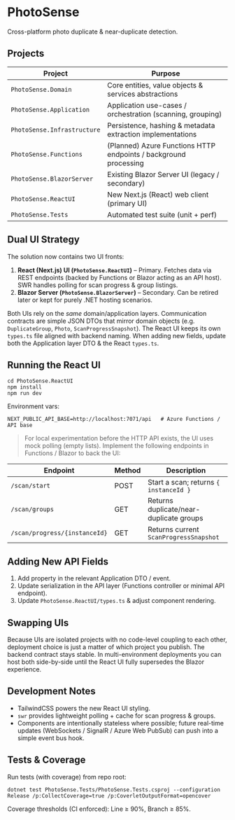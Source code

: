 # PhotoSense

Cross-platform photo duplicate & near-duplicate detection.

## Projects

| Project | Purpose |
|---------|---------|
| `PhotoSense.Domain` | Core entities, value objects & services abstractions |
| `PhotoSense.Application` | Application use-cases / orchestration (scanning, grouping) |
| `PhotoSense.Infrastructure` | Persistence, hashing & metadata extraction implementations |
| `PhotoSense.Functions` | (Planned) Azure Functions HTTP endpoints / background processing |
| `PhotoSense.BlazorServer` | Existing Blazor Server UI (legacy / secondary) |
| `PhotoSense.ReactUI` | New Next.js (React) web client (primary UI) |
| `PhotoSense.Tests` | Automated test suite (unit + perf) |

## Dual UI Strategy

The solution now contains two UI fronts:

1. **React (Next.js) UI (`PhotoSense.ReactUI`)** – Primary. Fetches data via REST endpoints (backed by Functions or Blazor acting as an API host). SWR handles polling for scan progress & group listings.
2. **Blazor Server (`PhotoSense.BlazorServer`)** – Secondary. Can be retired later or kept for purely .NET hosting scenarios.

Both UIs rely on the *same* domain/application layers. Communication contracts are simple JSON DTOs that mirror domain objects (e.g. `DuplicateGroup`, `Photo`, `ScanProgressSnapshot`). The React UI keeps its own `types.ts` file aligned with backend naming. When adding new fields, update both the Application layer DTO & the React `types.ts`.

## Running the React UI

```
cd PhotoSense.ReactUI
npm install
npm run dev
```

Environment vars:

```
NEXT_PUBLIC_API_BASE=http://localhost:7071/api   # Azure Functions / API base
```

> For local experimentation before the HTTP API exists, the UI uses mock polling (empty lists). Implement the following endpoints in Functions / Blazor to back the UI:

| Endpoint | Method | Description |
|----------|--------|-------------|
| `/scan/start` | POST | Start a scan; returns `{ instanceId }` |
| `/scan/groups` | GET | Returns duplicate/near-duplicate groups |
| `/scan/progress/{instanceId}` | GET | Returns current `ScanProgressSnapshot` |

## Adding New API Fields

1. Add property in the relevant Application DTO / event.
2. Update serialization in the API layer (Functions controller or minimal API endpoint).
3. Update `PhotoSense.ReactUI/types.ts` & adjust component rendering.

## Swapping UIs

Because UIs are isolated projects with no code-level coupling to each other, deployment choice is just a matter of which project you publish. The backend contract stays stable. In multi-environment deployments you can host both side-by-side until the React UI fully supersedes the Blazor experience.

## Development Notes

- TailwindCSS powers the new React UI styling.
- `swr` provides lightweight polling + cache for scan progress & groups.
- Components are intentionally stateless where possible; future real-time updates (WebSockets / SignalR / Azure Web PubSub) can push into a simple event bus hook.

## Tests & Coverage

Run tests (with coverage) from repo root:

```
dotnet test PhotoSense.Tests/PhotoSense.Tests.csproj --configuration Release /p:CollectCoverage=true /p:CoverletOutputFormat=opencover
```

Coverage thresholds (CI enforced): Line ≥ 90%, Branch ≥ 85%.
